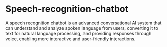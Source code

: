# Speech-recognition-chatbot
A speech recognition chatbot is an advanced conversational AI system that can understand and analyze spoken language from users, converting it to text for natural language processing, and providing responses through voice, enabling more interactive and user-friendly interactions.
